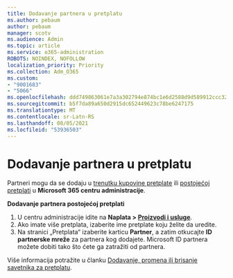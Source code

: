 ```yaml
---
title: Dodavanje partnera u pretplatu
ms.author: pebaum
author: pebaum
manager: scotv
ms.audience: Admin
ms.topic: article
ms.service: o365-administration
ROBOTS: NOINDEX, NOFOLLOW
localization_priority: Priority
ms.collection: Adm_O365
ms.custom:
- "9001683"
- "5066"
ms.openlocfilehash: ddd749863061e7a3a302794e874bc1e6d2588d9d589912ccc32eb37cd953d406
ms.sourcegitcommit: b5f7da89a650d2915dc652449623c78be6247175
ms.translationtype: MT
ms.contentlocale: sr-Latn-RS
ms.lasthandoff: 08/05/2021
ms.locfileid: "53936503"
---
```

# <a name="add-a-partner-to-your-subscription"></a>Dodavanje partnera u pretplatu

Partneri mogu da se dodaju u [trenutku kupovine pretplate](https://docs.microsoft.com/microsoft-365/admin/misc/add-partner?view=o365-worldwide#add-a-partner-at-the-time-of-purchase) ili [postojećoj pretplati](https://docs.microsoft.com/microsoft-365/admin/misc/add-partner?view=o365-worldwide#add-a-partner-to-an-existing-subscription) u **Microsoft 365 centru administracije**.

**Dodavanje partnera postojećoj pretplati**

1. U centru administracije idite na **Naplata > [Proizvodi i usluge](https://go.microsoft.com/fwlink/p/?linkid=842054)**. 
2. Ako imate više pretplata, izaberite ime pretplate koju želite da uredite. 
3. Na stranici „Pretplata“ izaberite karticu **Partner**, a zatim otkucajte **ID partnerske mreže** za partnera kog dodajete. Microsoft ID partnera možete dobiti tako što ćete ga zatražiti od partnera. 

Više informacija potražite u članku [Dodavanje, promena ili brisanje savetnika za pretplatu](https://docs.microsoft.com/microsoft-365/admin/misc/add-partner). 
